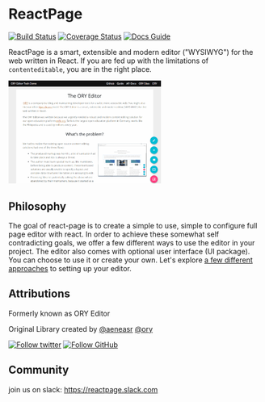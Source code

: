 # ReactPage

[![Build Status](https://travis-ci.org/react-page/react-page.svg)](https://travis-ci.org/react-page/react-page)
[![Coverage Status](https://coveralls.io/repos/github/ory-am/editor/badge.svg?branch=master)](https://coveralls.io/github/ory/editor?branch=master)
[![Docs Guide](https://img.shields.io/badge/docs-guide-blue.svg)](https://ory.gitbooks.io/editor/content/)

ReactPage is a smart, extensible and modern editor ("WYSIWYG") for the web written in React. If you are fed up with the limitations of `contenteditable`, you are in the right place.

<img width="60%" alt="ReactPage Demo" src="images/quick-example.gif">

## Philosophy

The goal of react-page is to create a simple to use, simple to configure full page editor with react. In order to achieve these somewhat self contradicting goals, we offer a few different ways to use the editor in your project. The editor also comes with optional user interface (UI package). You can choose to use it or create your own. Let's explore [a few different approaches](quick-start) to setting up your editor.

## Attributions

Formerly known as ORY Editor

Original Library created by [@aeneasr](https://github.com/aeneasr) [@ory](https://github.com/ory)

[![Follow twitter](https://img.shields.io/badge/follow-twitter-00cc99.svg)](https://twitter.com/_aeneasr)
[![Follow GitHub](https://img.shields.io/badge/follow-github-00cc99.svg)](https://github.com/arekkas)

## Community

join us on slack: https://reactpage.slack.com
